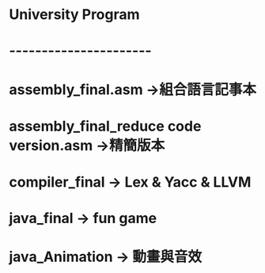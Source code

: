 # University Program
# ----------------------
# assembly_final.asm →組合語言記事本
# assembly_final_reduce code version.asm →精簡版本
# compiler_final → Lex & Yacc & LLVM
# java_final → fun game
# java_Animation → 動畫與音效
